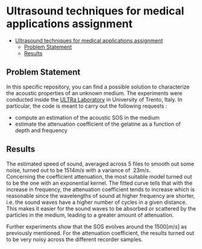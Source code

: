   
# Ultrasound techniques for medical applications assignment

<!--toc:start-->
- [Ultrasound techniques for medical applications assignment](#ultrasound-techniques-for-medical-applications-assignment)
  - [Problem Statement](#problem-statement)
  - [Results](#results)
<!--toc:end-->

## Problem Statement
In this specific repository, you can find a possible solution to characterize the acoustic properties of an unknown medium. The experiments were conducted inside the [ULTRa Laboratory](https://sites.google.com/view/drlibertariodemi/ultrasound-lab) in University of Trento, Italy. In particular, the code is meant to carry out the following requests :
- compute an estimation of the acoustic SOS in the medium
- estimate the attenuation coefficient of the gelatine as a function of depth and frequency

## Results
The estimated speed of sound, averaged across 5 files to smooth out some noise, turned out to be $1514 m/s$ with a variance of $~23m/s$.  
Concerning the coefficient attenuation, the most suitable model turned out to be the one with an exponential kernel. The fitted curve tells that with the increase in frequency, the attenuation coefficient tends to increase which is reasonable since the wavelengths of sound at higher frequency are shorter, i.e. the sound waves have a higher number of cycles in a given distance. This makes it easier for the sound waves to be absorbed or scattered by the particles in the medium, leading to a greater amount of attenuation.  

Further experiments show that the SOS evolves around the $1500 [m/s]$ as previously mentioned. For the attenuation coefficient, the results turned out to be very noisy across the different recorder samples.
